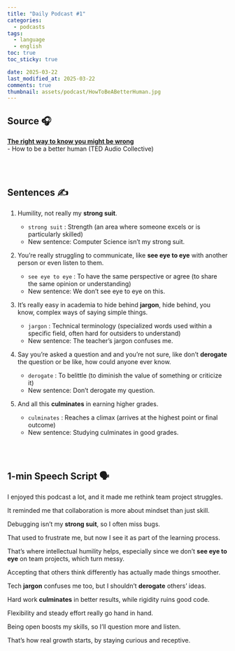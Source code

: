 ```yaml
---
title: "Daily Podcast #1"
categories:
  - podcasts
tags:
  - language
  - english
toc: true
toc_sticky: true

date: 2025-03-22
last_modified_at: 2025-03-22
comments: true
thumbnail: assets/podcast/HowToBeABetterHuman.jpg
--- 
```


## Source 🎧
[**The right way to know you might be wrong**](https://www.ted.com/pages/the-right-way-to-know-you-might-be-wrong-tenelle-porter-transcript)  <br>
 \- How to be a better human (TED Audio Collective)

<br><br>

## Sentences ✍️

1. Humility, not really my **strong suit**.
    - `strong suit` : Strength (an area where someone excels or is particularly skilled)
    - New sentence: Computer Science isn’t my strong suit.

 
2. You’re really struggling to communicate, like **see eye to eye** with another person or even listen to them.
    - `see eye to eye` : To have the same perspective or agree (to share the same opinion or understanding)
    - New sentence: We don’t see eye to eye on this.

 
3. It’s really easy in academia to hide behind **jargon**, hide behind, you know, complex ways of saying simple things.
    - `jargon` : Technical terminology (specialized words used within a specific field, often hard for outsiders to understand)
    - New sentence: The teacher’s jargon confuses me.

 
4. Say you’re asked a question and and you’re not sure, like don’t **derogate** the question or be like, how could anyone ever know.
    - `derogate` : To belittle (to diminish the value of something or criticize it)
    - New sentence: Don’t derogate my question.

 
5. And all this **culminates** in earning higher grades.
    - `culminates` : Reaches a climax (arrives at the highest point or final outcome)
    - New sentence: Studying culminates in good grades.

<br><br>

## 1-min Speech Script 🗣️

I enjoyed this podcast a lot, and it made me rethink team project struggles.

It reminded me that collaboration is more about mindset than just skill.

Debugging isn’t my **strong suit**, so I often miss bugs.

That used to frustrate me, but now I see it as part of the learning process.

That’s where intellectual humility helps, especially since we don’t **see eye to eye** on team projects, which turn messy.

Accepting that others think differently has actually made things smoother.

Tech **jargon** confuses me too, but I shouldn’t **derogate** others’ ideas.

Hard work **culminates** in better results, while rigidity ruins good code.

Flexibility and steady effort really go hand in hand.

Being open boosts my skills, so I’ll question more and listen.

That’s how real growth starts, by staying curious and receptive.
<br><br>
